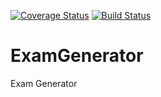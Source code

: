 [![Coverage Status](https://coveralls.io/repos/github/urielman/ExamGenerator/badge.svg?branch=master)](https://coveralls.io/github/urielman/ExamGenerator?branch=master) [![Build Status](https://travis-ci.org/urielman/ExamGenerator.svg?branch=master)](https://travis-ci.org/urielman/ExamGenerator)
# ExamGenerator

Exam Generator
